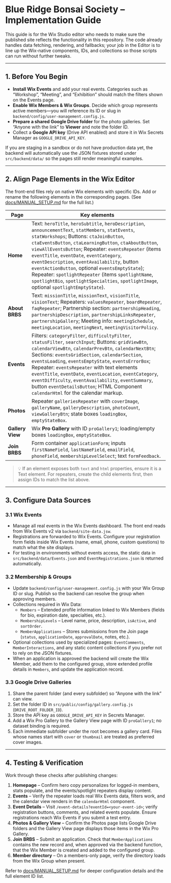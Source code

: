 # Blue Ridge Bonsai Society – Implementation Guide

This guide is for the Wix Studio editor who needs to make sure the published site reflects the functionality in this repository. The code already handles data fetching, rendering, and fallbacks; your job in the Editor is to line up the Wix-native components, IDs, and collections so those scripts can run without further tweaks.

---

## 1. Before You Begin

- **Install Wix Events** and add your real events. Categories such as “Workshop”, “Meeting”, and “Exhibition” should match the filters shown on the Events page.
- **Enable Wix Members & Wix Groups**. Decide which group represents active members—you will reference its ID or slug in `backend/config/user-management.config.js`.
- **Prepare a shared Google Drive folder** for the photo galleries. Set “Anyone with the link” to **Viewer** and note the folder ID.
- Collect a **Google API key** (Drive API enabled) and store it in Wix Secrets Manager as `GOOGLE_DRIVE_API_KEY`.

If you are staging in a sandbox or do not have production data yet, the backend will automatically use the JSON fixtures stored under `src/backend/data/` so the pages still render meaningful examples.

---

## 2. Align Page Elements in the Wix Editor

The front-end files rely on native Wix elements with specific IDs. Add or rename the following elements in the corresponding pages. (See [docs/MANUAL_SETUP.md](docs/MANUAL_SETUP.md#4-wix-element-id-reference) for the full list.)

| Page | Key elements |
| --- | --- |
| **Home** | Text: `heroTitle`, `heroSubtitle`, `heroDescription`, `announcementText`, `statMembers`, `statEvents`, `statWorkshops`; Buttons: `ctaJoinButton`, `ctaEventsButton`, `ctaLearningButton`, `ctaAboutButton`, `viewAllEventsButton`; Repeater: `eventsRepeater` (items `eventTitle`, `eventDate`, `eventCategory`, `eventDescription`, `eventAvailability`, button `eventActionButton`, optional `eventsEmptyState`); Repeater: `spotlightRepeater` (items `spotlightName`, `spotlightBio`, `spotlightSpecialties`, `spotlightImage`, optional `spotlightEmptyState`). |
| **About BRBS** | Text: `missionTitle`, `missionText`, `visionTitle`, `visionText`; Repeaters: `valuesRepeater`, `boardRepeater`, `faqRepeater`; Partnership section: `partnershipHeading`, `partnershipDescription`, `partnershipLinksRepeater`, `partnershipGallery`; Meeting info: `meetingSchedule`, `meetingLocation`, `meetingNext`, `meetingVisitorPolicy`. |
| **Events** | Filters: `categoryFilter`, `difficultyFilter`, `statusFilter`, `searchInput`; Buttons: `gridViewBtn`, `calendarViewBtn`, `calendarPrevBtn`, `calendarNextBtn`; Sections: `eventsGridSection`, `calendarSection`, `eventsLoading`, `eventsEmptyState`, `eventsErrorBox`; Repeater: `eventsRepeater` with text elements `eventTitle`, `eventDate`, `eventLocation`, `eventCategory`, `eventDifficulty`, `eventAvailability`, `eventSummary`, button `eventDetailsButton`; HTML Component `calendarHtml` for the calendar markup. |
| **Photos** | Repeater `galleriesRepeater` with `coverImage`, `galleryName`, `galleryDescription`, `photoCount`, `viewGalleryBtn`; state boxes `loadingBox`, `emptyStateBox`. |
| **Gallery View** | Wix **Pro Gallery** with ID `proGallery1`; loading/empty boxes `loadingBox`, `emptyStateBox`. |
| **Join BRBS** | Form container `applicationForm`; inputs `firstNameField`, `lastNameField`, `emailField`, `phoneField`, `membershipLevelSelect`; text `formFeedback`. |

> 💡 If an element exposes both `text` and `html` properties, ensure it is a Text element. For repeaters, create the child elements first, then assign IDs to match the list above.

---

## 3. Configure Data Sources

### 3.1 Wix Events

- Manage all real events in the Wix Events dashboard. The front end reads from Wix Events v2 via `backend/site-data.jsw`.
- Registrations are forwarded to Wix Events. Configure your registration form fields inside Wix Events (name, email, phone, custom questions) to match what the site displays.
- For testing in environments without events access, the static data in `src/backend/data/Events.json` and `EventRegistrations.json` is returned automatically.

### 3.2 Membership & Groups

- Update `backend/config/user-management.config.js` with your Wix Group ID or slug. Publish so the backend can resolve the group when approving members.
- Collections required in Wix Data:
  - `Members` – Extended profile information linked to Wix Members (fields for bio, expiration date, specialties, etc.).
  - `MembershipLevels` – Level name, price, description, `isActive`, and `sortOrder`.
  - `MemberApplications` – Stores submissions from the Join page (`status`, `applicationDate`, `approvalDate`, notes, etc.).
- Optional collections used by specialized pages: `EventComments`, `MemberInteractions`, and any static content collections if you prefer not to rely on the JSON fixtures.
- When an application is approved the backend will create the Wix Member, add them to the configured group, store extended profile details in `Members`, and update the application record.

### 3.3 Google Drive Galleries

1. Share the parent folder (and every subfolder) so “Anyone with the link” can view.
2. Set the folder ID in `src/public/config/gallery.config.js` (`DRIVE_ROOT_FOLDER_ID`).
3. Store the API key as `GOOGLE_DRIVE_API_KEY` in Secrets Manager.
4. Add a Wix Pro Gallery to the Gallery View page with ID `proGallery1`; no dataset binding is required.
5. Each immediate subfolder under the root becomes a gallery card. Files whose names start with `cover` or `thumbnail` are treated as preferred cover images.

---

## 4. Testing & Verification

Work through these checks after publishing changes:

1. **Homepage** – Confirm hero copy personalizes for logged-in members, stats populate, and the events/spotlight repeaters display content.
2. **Events** – Verify the repeater loads real Wix Events data, filters work, and the calendar view renders in the `calendarHtml` component.
3. **Event Details** – Visit `/event-details?eventId=<your-event-id>`; verify registration buttons, comments, and related events populate. Ensure registrations reach Wix Events if you submit a test entry.
4. **Photos & Gallery View** – Confirm the Photos page lists Google Drive folders and the Gallery View page displays those items in the Wix Pro Gallery.
5. **Join BRBS** – Submit an application. Check that `MemberApplications` contains the new record and, when approved via the backend function, that the Wix Member is created and added to the configured group.
6. **Member directory** – On a members-only page, verify the directory loads from the Wix Group when present.

Refer to [docs/MANUAL_SETUP.md](docs/MANUAL_SETUP.md) for deeper configuration details and the full element ID list.
